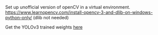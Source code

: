 Set up unofficial version of openCV in a virtual environment.
https://www.learnopencv.com/install-opencv-3-and-dlib-on-windows-python-only/
(dlib not needed)

Get the YOLOv3 trained weights [here](https://drive.google.com/file/d/1tZ_bju3p52w00HpYJPz6xbhbiMEQPkwS/view?usp=sharing)
